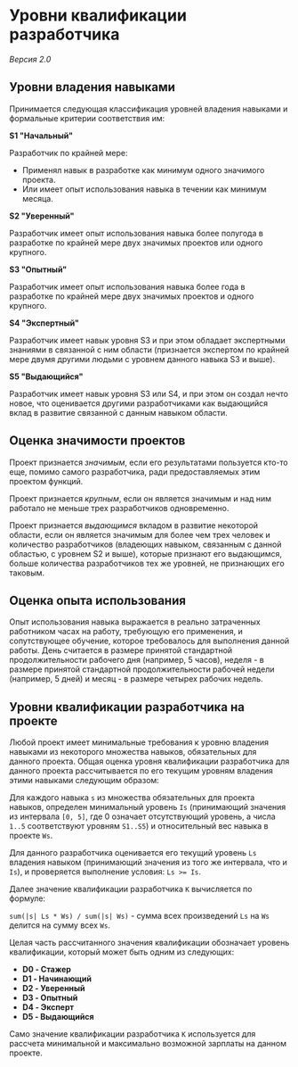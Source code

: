 # Уровни квалификации разработчика

*Версия 2.0*

## Уровни владения навыками

Принимается следующая классификация уровней владения навыками и формальные критерии соответствия им:

**S1 "Начальный"**

Разработчик по крайней мере:

- Применял навык в разработке как минимум одного значимого проекта.
- Или имеет опыт использования навыка в течении как минимум месяца.

**S2 "Уверенный"**

Разработчик имеет опыт использования навыка более полугода в разработке по крайней мере двух значимых проектов или одного крупного.

**S3 "Опытный"**

Разработчик имеет опыт использования навыка более года в разработке по крайней мере двух значимых проектов и одного крупного.

**S4 "Экспертный"**

Разработчик имеет навык уровня S3 и при этом обладает экспертными знаниями в связанной с ним области (признается экспертом по крайней мере двумя другими людьми с уровнем данного навыка S3 и выше).

**S5 "Выдающийся"**

Разработчик имеет навык уровня S3 или S4, и при этом он создал нечто новое, что оценивается другими разработчиками как выдающийся вклад в развитие связанной с данным навыком области.


## Оценка значимости проектов

Проект признается *значимым*, если его результатами пользуется кто-то еще, помимо самого разработчика, ради предоставляемых этим проектом функций.

Проект признается *крупным*, если он является значимым и над ним работало не меньше трех разработчиков одновременно.

Проект признается *выдающимся* вкладом в развитие некоторой области, если он является значимым для более чем трех человек и количество разработчиков (владеющих навыком, связанным с данной областью, с уровнем S2 и выше), которые признают его выдающимся, больше количества разработчиков тех же уровней, не признающих его таковым.


## Оценка опыта использования

Опыт использования навыка выражается в реально затраченных работником часах на работу, требующую его применения, и сопутствующее обучение, которое требовалось для выполнения данной работы. День считается в размере принятой стандартной продолжительности рабочего дня (например, 5 часов), неделя - в размере принятой стандартной продолжительности рабочей недели (например, 5 дней) и месяц - в размере четырех рабочих недель.


## Уровни квалификации разработчика на проекте

Любой проект имеет минимальные требования к уровню владения навыками из некоторого множества навыков, обязательных для данного проекта. Общая оценка уровня квалификации разработчика для данного проекта рассчитывается по его текущим уровням владения этими навыками следующим образом:

Для каждого навыка `s` из множества обязательных для проекта навыков, определен минимальный уровень `Is` (принимающий значения из интервала `[0, 5]`, где 0 означает отсутствующий уровень, а числа `1..5` соответствуют уровням `S1..S5`) и относительный вес навыка в проекте `Ws`.

Для данного разработчика оценивается его текущий уровень `Ls` владения навыком (принимающий значения из того же интервала, что и `Is`), и проверяется выполнение условия: `Ls >= Is`.

Далее значение квалификации разработчика `K` вычисляется по формуле:

`sum(|s| Ls * Ws) / sum(|s| Ws)` - сумма всех произведений `Ls` на `Ws` делится на сумму всех `Ws`.

Целая часть рассчитанного значения квалификации обозначает уровень квалификации, который может быть одним из следующих:

- **D0 - Стажер**
- **D1 - Начинающий**
- **D2 - Уверенный**
- **D3 - Опытный**
- **D4 - Эксперт**
- **D5 - Выдающийся**

Само значение квалификации разработчика `K` используется для рассчета минимальной и максимально возможной зарплаты на данном проекте.
